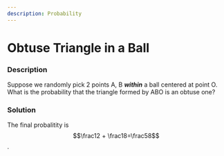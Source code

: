 ```yaml
---
description: Probability
---
```


# Obtuse Triangle in a Ball

### Description

Suppose we randomly pick 2 points A, B _**within**_ a ball centered at point O. What is the probability that the triangle formed by ABO is an obtuse one?

### Solution

The final probalitity is $$\frac12 + \frac18=\frac58$$.
